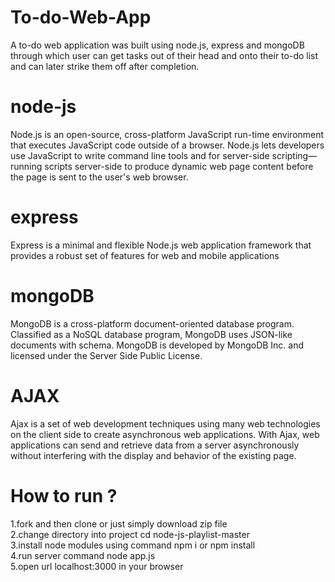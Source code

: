 # To-do-Web-App
A to-do web application was built using node.js, express and mongoDB through which user can get tasks out of their head and onto their to-do list and can later strike them off after completion. 
# node-js
Node.js is an open-source, cross-platform JavaScript run-time environment that executes JavaScript code outside of a browser. Node.js lets developers use JavaScript to write command line tools and for server-side scripting—running scripts server-side to produce dynamic web page content before the page is sent to the user's web browser.

# express
Express is a minimal and flexible Node.js web application framework that provides a robust set of features for web and mobile applications

# mongoDB
MongoDB is a cross-platform document-oriented database program. Classified as a NoSQL database program, MongoDB uses JSON-like documents with schema. MongoDB is developed by MongoDB Inc. and licensed under the Server Side Public License.

# AJAX
Ajax is a set of web development techniques using many web technologies on the client side to create asynchronous web applications. With Ajax, web applications can send and retrieve data from a server asynchronously without interfering with the display and behavior of the existing page.

# How to run ?

1.fork and then clone or just simply download zip file<br>
2.change directory into project cd node-js-playlist-master<br>
3.install node modules using command npm i or npm install<br>
4.run server command node app.js<br>
5.open url localhost:3000 in your browser

